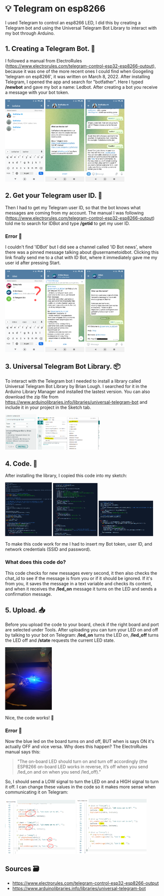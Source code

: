 # :bulb: Telegram on esp8266
I used Telegram to control an esp8266 LED, I did this by creating a Telegram bot and using the Universal Telegram Bot Library to interact with my bot through Arduino.

## 1. Creating a Telegram Bot. :robot:
I followed a manual from ElectroRules (https://www.electrorules.com/telegram-control-esp32-esp8266-output), because it was one of the more recent ones I could find when Googeling 'telegram on esp8266', it was written on March 8, 2022.
After installing Telegram, I opened the app and search for "botfather". Here I typed **/newbot** and gave my bot a name: Ledbot. After creating a bot you receive a message with your bot token.

<img src="https://github.com/rarooij98/telegram-on-esp8266/blob/main/images/Botfathersearch.png" width=25% height=25%> <img src="https://github.com/rarooij98/telegram-on-esp8266/blob/main/images/Botfather.png" width=25% height=25%> <img src="https://github.com/rarooij98/telegram-on-esp8266/blob/main/images/Newbot.png" width=25% height=25%>

## 2. Get your Telegram user ID. :raising_hand:
Then I had to get my Telegram user ID, so that the bot knows what messages are coming from my account. The manual I was following (https://www.electrorules.com/telegram-control-esp32-esp8266-output) told me to search for IDBot and type **/getid** to get my user ID. 

### Error :triangular_flag_on_post:
I couldn't find 'IDBot' but I did see a channel called 'ID Bot news', where there was a pinned message talking about @usernametoidbot. Clicking this link finally send me to a chat with ID Bot, where it immediately gave me my user id after pressing Start.

<img src="https://github.com/rarooij98/telegram-on-esp8266/blob/main/images/IDbot.png" width=25% height=25%> <img src="https://github.com/rarooij98/telegram-on-esp8266/blob/main/images/group.png" width=25% height=25%> <img src="https://github.com/rarooij98/telegram-on-esp8266/blob/main/images/IDbot2.jpg" width=25% height=25%>

## 3. Universal Telegram Bot Library. :package:
To interact with the Telegram bot I needed to install a library called Universal Telegram Bot Library by Brian Lough. 
I searched for it in the Arduino Library Manager and installed the lastest version. You can also download the zip file from https://www.arduinolibraries.info/libraries/universal-telegram-bot and include it in your project in the Sketch tab.

<img src="https://github.com/rarooij98/telegram-on-esp8266/blob/main/images/library.PNG" width=20% height=20%> <img src="https://github.com/rarooij98/telegram-on-esp8266/blob/main/images/addlib.PNG" width=40% height=40%>

## 4. Code. :crystal_ball:
After installing the library, I copied this code into my sketch:

<img src="https://github.com/rarooij98/telegram-on-esp8266/blob/main/images/code1.PNG" width=30% height=30%> <img src="https://github.com/rarooij98/telegram-on-esp8266/blob/main/images/code2.PNG" width=28.5% height=28.5%> <img src="https://github.com/rarooij98/telegram-on-esp8266/blob/main/images/code3.PNG" width=35% height=35%>

To make this code work for me I had to insert my Bot token, user ID, and network credentials (SSID and password). 

### What does this code do?
This code checks for new messages every second, it then also checks the chat_id to see if the message is from you or if it should be ignored. If it's from you, it saves the message in a text variable and checks its content, and when it receives the **/led_on** message it turns on the LED and sends a confirmation message.

## 5. Upload. :inbox_tray:
Before you upload the code to your board, check if the right board and port are selected under Tools. After uploading you can turn your LED on and off by talking to your bot on Telegram: **/led_on** turns the LED on, **/led_off** turns the LED off and **/state** requests the current LED state.

<img src="https://github.com/rarooij98/telegram-on-esp8266/blob/main/images/signal-2022-10-11-200737_003.jpeg" width=30% height=30%>

Nice, the code works! :tada:

### Error :triangular_flag_on_post:
Now the blue led on the board turns on and off, BUT when is says ON it's actually OFF and vice versa. Why does this happen?
The ElectroRules manual says this:
> "The on-board LED should turn on and turn off accordingly (the ESP8266 on-board LED works in reverse, it’s off when you send /led_on and on when you send /led_off)."

So, I should send a LOW signal to turn the LED on and a HIGH signal to turn it off. I can change these values in the code so it makes more sense when communicating it on Telegram:

<img src="https://github.com/rarooij98/telegram-on-esp8266/blob/main/images/lowhighbad.PNG" width=45% height=45%> <img src="https://github.com/rarooij98/telegram-on-esp8266/blob/main/images/lowhighgood.PNG" width=45% height=45%>


## Sources :card_file_box:
- https://www.electrorules.com/telegram-control-esp32-esp8266-output
- https://www.arduinolibraries.info/libraries/universal-telegram-bot
